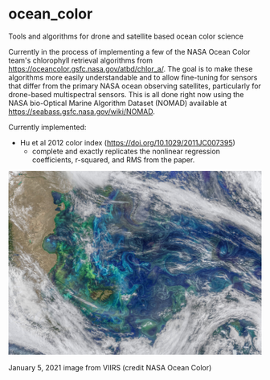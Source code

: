 # ocean_color
Tools and algorithms for drone and satellite based ocean color science

Currently in the process of implementing a few of the NASA Ocean Color team's chlorophyll retrieval algorithms from https://oceancolor.gsfc.nasa.gov/atbd/chlor_a/. The goal is to make these algorithms more easily understandable and to allow fine-tuning for sensors that differ from the primary NASA ocean observing satellites, particularly for drone-based multispectral sensors. This is all done right now using the NASA bio-Optical Marine Algorithm Dataset (NOMAD) available at https://seabass.gsfc.nasa.gov/wiki/NOMAD.

Currently implemented:
* Hu et al 2012 color index (https://doi.org/10.1029/2011JC007395)
  * complete and exactly replicates the nonlinear regression coefficients, r-squared, and RMS from the paper.



![VIIRS Ocean Color img](https://github.com/marrs-lab/ocean_color/blob/main/V2021005.SWAtlantic.jpg?raw=true)

January 5, 2021 image from VIIRS (credit NASA Ocean Color)
